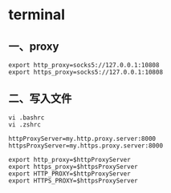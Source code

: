 # terminal

## 一、proxy

```shell
export http_proxy=socks5://127.0.0.1:10808
export https_proxy=socks5://127.0.0.1:10808
```

## 二、写入文件

```shell
vi .bashrc
vi .zshrc
```

```shell
httpProxyServer=my.http.proxy.server:8000
httpsProxyServer=my.https.proxy.server:8000

export http_proxy=$httpProxyServer
export https_proxy=$httpsProxyServer
export HTTP_PROXY=$httpProxyServer
export HTTPS_PROXY=$httpsProxyServer
```
